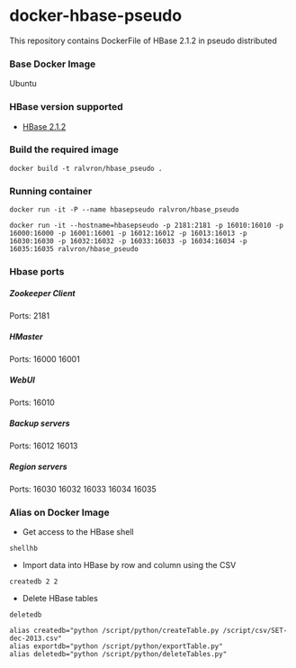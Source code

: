 # docker-hbase-pseudo

This repository contains DockerFile of HBase 2.1.2 in pseudo distributed

### Base Docker Image

Ubuntu

### HBase version supported

- [HBase 2.1.2](https://archive.apache.org/dist/hbase/2.1.2/)

### Build the required image

```
docker build -t ralvron/hbase_pseudo .
```

### Running container

```
docker run -it -P --name hbasepseudo ralvron/hbase_pseudo
```
```
docker run -it --hostname=hbasepseudo -p 2181:2181 -p 16010:16010 -p 16000:16000 -p 16001:16001 -p 16012:16012 -p 16013:16013 -p 16030:16030 -p 16032:16032 -p 16033:16033 -p 16034:16034 -p 16035:16035 ralvron/hbase_pseudo
```

### Hbase ports 
##### Zookeeper Client
Ports: 2181
##### HMaster
Ports: 16000 16001 
##### WebUI
Ports: 16010
##### Backup servers
Ports: 16012 16013
##### Region servers
Ports: 16030 16032 16033 16034 16035

### Alias on Docker Image
- Get access to the HBase shell
```
shellhb
```

- Import data into HBase by row and column using the CSV
```
createdb 2 2
```

- Delete HBase tables
```
deletedb
```

```
alias createdb="python /script/python/createTable.py /script/csv/SET-dec-2013.csv"
alias exportdb="python /script/python/exportTable.py"
alias deletedb="python /script/python/deleteTables.py"
```
